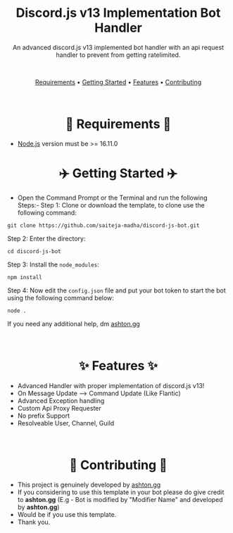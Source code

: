<h1 align="center">
  Discord.js v13 Implementation Bot Handler
  <br>
</h1>

<p align="center">An advanced discord.js v13 implemented bot handler with an api request handler to prevent from getting ratelimited.</p>

<br>

<p align="center">
  <a href="#-requirements">Requirements</a>
  •
  <a href="#-getting-started">Getting Started</a>
  •
  <a href="#-features">Features</a>
  •
  <a href="#-contributing">Contributing</a>
</p>

<br>

<h1 align="center"> 📲 Requirements 📲 </h1>

- [Node.js](https://nodejs.org/en/) version must be >= 16.11.0

<h1 align="center"> ✈️ Getting Started ✈️ </h1>

- Open the Command Prompt or the Terminal and run the following Steps:-
Step 1: Clone or download the template, to clone use the following command:
```
git clone https://github.com/saiteja-madha/discord-js-bot.git
```
Step 2: Enter the directory:
```
cd discord-js-bot
```
Step 3: Install the `node_modules`:
```
npm install
```
Step 4: Now edit the `config.json` file and put your bot token to start the bot using the following command below:
```
node .
```

If you need any additional help, dm [ashton.gg](https://discord.com/users/1069555290875367496)

<br>

<h1 align="center"> ✨ Features ✨ </h1>

- Advanced Handler with proper implementation of discord.js v13!
- On Message Update --> Command Update (Like Flantic)
- Advanced Exception handling
- Custom Api Proxy Requester
- No prefix Support
- Resolveable User, Channel, Guild

<br>

<h1 align="center"> 🤝 Contributing 🤝 </h1>

- This project is genuinely developed by [ashton.gg](https://discord.com/users/1069555290875367496)
- If you considering to use this template in your bot please do give credit to **ashton.gg** (E.g - Bot is modified by "Modifier Name" and developed by **ashton.gg**)
- Would be if you use this template.
- Thank you.
